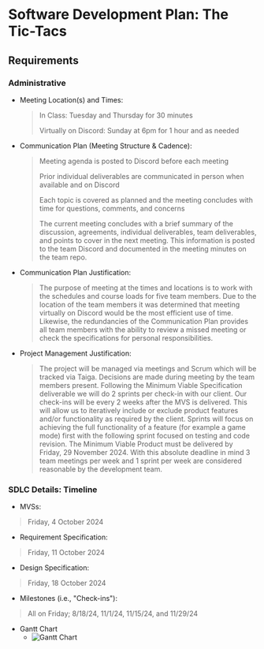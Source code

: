 # Software Development Plan: The Tic-Tacs

## Requirements
### **Administrative**

* Meeting Location(s) and Times: 
   > In Class: Tuesday and Thursday for 30 minutes 
   >
   > Virtually on Discord: Sunday at 6pm for 1 hour and as needed
* Communication Plan (Meeting Structure & Cadence): 
   > Meeting agenda is posted to Discord before each meeting
   >
   > Prior individual deliverables are communicated in person when available and on Discord 
   >
   > Each topic is covered as planned and the meeting concludes with time for questions, comments, and concerns
   >
   > The current meeting concludes with a brief summary of the discussion, agreements, individual deliverables, team deliverables, and points to cover in the next meeting. This information is posted to the team Discord and documented in the meeting minutes on the team repo.

* Communication Plan Justification:
   > The purpose of meeting at the times and locations is to work with the schedules and course loads for five team members. Due to the location of the team members it was determined that meeting virtually on Discord would be the most efficient use of time. Likewise, the redundancies of the Communication Plan provides all team members with the ability to review a missed meeting or check the specifications for personal responsibilities. 

* Project Management Justification:
   > The project will be managed via meetings and Scrum which will be tracked via Taiga. Decisions are made during meeting by the team members present. Following the Minimum Viable Specification deliverable we will do 2 sprints per check-in with our client. Our check-ins will be every 2 weeks after the MVS is delivered. This will allow us to iteratively include or exclude product features and/or functionality as required by the client. Sprints will focus on achieving the full functionality of a feature (for example a game mode) first with the following sprint focused on testing and code revision. The Minimum Viable Product must be delivered by Friday, 29 November 2024. With this absolute deadline in mind 3 team meetings per week and 1 sprint per week are considered reasonable by the development team.
   
### **SDLC Details: Timeline**

* MVSs: 
>Friday, 4 October 2024
* Requirement Specification: 
>Friday, 11 October 2024
* Design Specification: 
>Friday, 18 October 2024
* Milestones (i.e., "Check-ins"): 
>All on Friday; 8/18/24, 11/1/24, 11/15/24, and 11/29/24
* Gantt Chart
  * ![Gantt Chart](./ecb.bmp/)


